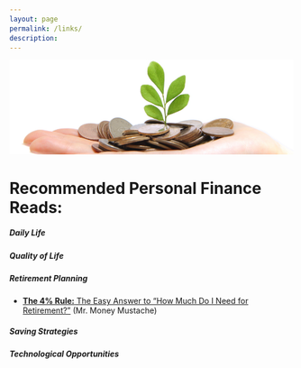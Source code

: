 ```yaml
---
layout: page
permalink: /links/
description: 
---
```


![Show me the Money](/images/links_banner.png "Show me the Money Screenshot")

# Recommended Personal Finance Reads:

##### Daily Life

##### Quality of Life

##### Retirement Planning

- [**The 4% Rule:** The Easy Answer to “How Much Do I Need for Retirement?”](http://www.mrmoneymustache.com/2012/05/29/how-much-do-i-need-for-retirement/) (Mr. Money Mustache)

##### Saving Strategies

##### Technological Opportunities

